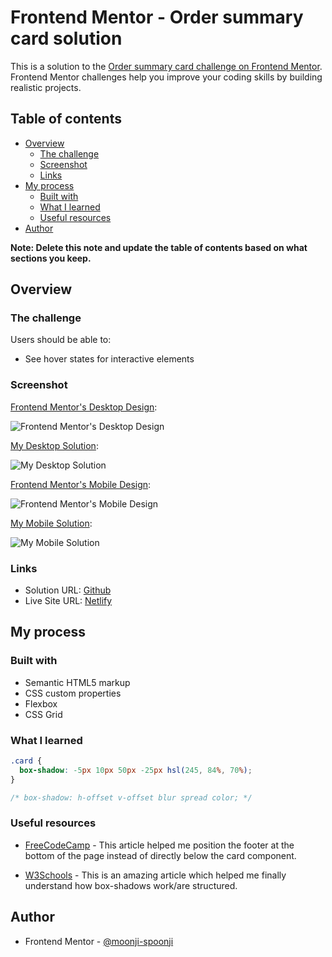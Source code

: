 # Frontend Mentor - Order summary card solution

This is a solution to the [Order summary card challenge on Frontend Mentor](https://www.frontendmentor.io/challenges/order-summary-component-QlPmajDUj). Frontend Mentor challenges help you improve your coding skills by building realistic projects. 

## Table of contents

- [Overview](#overview)
  - [The challenge](#the-challenge)
  - [Screenshot](#screenshot)
  - [Links](#links)
- [My process](#my-process)
  - [Built with](#built-with)
  - [What I learned](#what-i-learned)
  - [Useful resources](#useful-resources)
- [Author](#author)

**Note: Delete this note and update the table of contents based on what sections you keep.**

## Overview

### The challenge

Users should be able to:

- See hover states for interactive elements

### Screenshot

<ins>Frontend Mentor's Desktop Design</ins>: 

![Frontend Mentor's Desktop Design](./design/desktop-design.jpg)

<ins>My Desktop Solution</ins>: 

![My Desktop Solution](my_desktop_solution.png)

<ins>Frontend Mentor's Mobile Design</ins>:

![Frontend Mentor's Mobile Design](./design/mobile-design.jpg)

<ins>My Mobile Solution</ins>:

![My Mobile Solution](my_mobile_solution.png)

### Links

- Solution URL: [Github](https://github.com/moonji-spoonji/Order-Summary-Card)
- Live Site URL: [Netlify](https://order-summary-card-moonji.netlify.app/)

## My process

### Built with

- Semantic HTML5 markup
- CSS custom properties
- Flexbox
- CSS Grid

### What I learned


```css
.card {
  box-shadow: -5px 10px 50px -25px hsl(245, 84%, 70%);
}

/* box-shadow: h-offset v-offset blur spread color; */
```

### Useful resources

- [FreeCodeCamp](https://www.freecodecamp.org/news/how-to-keep-your-footer-where-it-belongs-59c6aa05c59c/) - This article helped me position the footer at the bottom of the page instead of directly below the card component.

- [W3Schools](https://www.w3schools.com/cssref/css3_pr_box-shadow.php) - This is an amazing article which helped me finally understand how box-shadows work/are structured.

## Author

- Frontend Mentor - [@moonji-spoonji](https://www.frontendmentor.io/profile/moonji-spoonji) 
